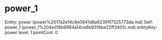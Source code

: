 # power_1

Entity: power (power%2017a2e14c8e0641d8a62391f7325773da.md)
Self: power_1 (power_1%204ed18b9984a14ce8b9316be22ff2401c.md)
entityKey: power
level: 1
pointCost: 0